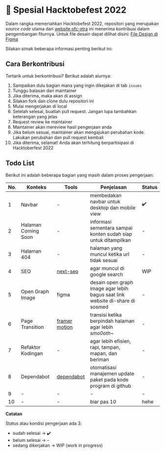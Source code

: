 # 🎃 Spesial Hacktobefest 2022

Dalam rangka memeriahkan Hacktobefest 2022, repositori yang merupakan _source code_ utama dari [website ofc-xtra](https://ofc-xtra.vercel.app/) ini menerima kontribusi dalam pengembangan fiturnya. Untuk file desain dapat dilihat disini: [File Design di Figma](https://www.figma.com/file/79QpqTRL0KyU08Z9vrmqZ0/OFC-XTRA)

Silakan simak beberapa informasi penting berikut ini:

## Cara Berkontribusi

Tertarik untuk berkontribusi? Berikut adalah alurnya:
1. Sampaikan dulu bagian mana yang ingin dikejakan di tab `issues`
2. Tunggu balasan dari maintainer
3. Jika diterima, maka akan di assign
4. Silakan fork dan clone dulu repositori ini
5. Mulai mengerjakan di local
6. Setelah selesai, buatlah pull request. Jangan lupa tambahkan keterangan yang jelas
7. Request review ke maintainer
8. Maintainer akan mereview hasil pengerjaan anda
9. Jika belum sesuai, maintainer akan mengajukan perubahan kode. Lakukan perubahan dan pull request kembali
10. Jika diterima, selamat! Anda akan terhitung berpartisipasi di Hacktoberfest 2022

## Todo List

Berikut ini adalah beberapa bagian yang masih dalam proses pengerjaan:

No.| Konteks | Tools | Penjelasan | Status |
---| ---| ---| ---| ---|
1  | Navbar | - | membedakan navbar untuk desktop dan mobile view | ✔️|
2  | Halaman Coming Soon | - | informasi sementara sampai konten sudah siap untuk ditampilkan | - |
3  | Halaman 404 | - | halaman yang muncul ketika url tidak sesuai | - |
4  | SEO | [next-seo](https://www.npmjs.com/package/next-seo) | agar muncul di google search | WIP |
5  | Open Graph Image | figma | desain open graph image agar lebih bagus saat link website di-share di sosmed | - |
6  | Page Transition | [framer motion](https://www.framer.com/motion/) | transisi ketika berpindah halaman agar lebih _smo0oth~_ | - |
7  | Refaktor Kodingan | - | agar lebih efisien, rapi, tampan, mapan, dan beriman | - |
8  | Dependabot | [dependabot](https://github.com/dependabot) | otomatisasi manajemen update paket pada kode program di github | - |
9  | - | - | - | - |
10 | - | - | biar pas 10 | hehe|

**Catatan**

Status atau kondisi pengerjaan ada 3:

- sudah selesai     -> ✔️
- belum selesai     -> &ndash;
- sedang dikerjakan -> WIP (work in progress)
